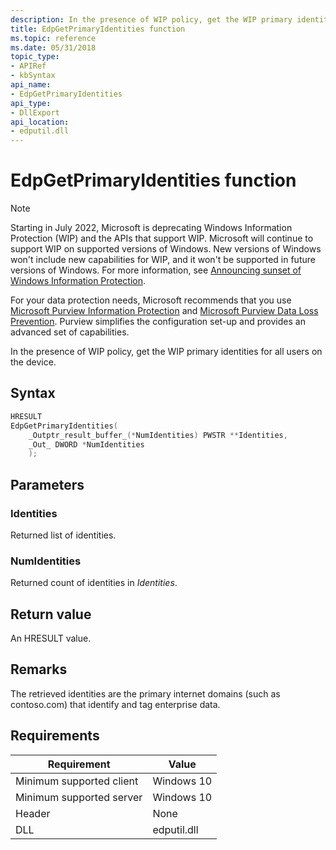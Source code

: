```yaml
---
description: In the presence of WIP policy, get the WIP primary identities for all users on the device.
title: EdpGetPrimaryIdentities function
ms.topic: reference
ms.date: 05/31/2018
topic_type: 
- APIRef
- kbSyntax
api_name: 
- EdpGetPrimaryIdentities
api_type: 
- DllExport
api_location: 
- edputil.dll
---
```


# EdpGetPrimaryIdentities function

> [!NOTE]
> Starting in July 2022, Microsoft is deprecating Windows Information Protection (WIP) and the APIs that support WIP. Microsoft will continue to support WIP on supported versions of Windows. New versions of Windows won't include new capabilities for WIP, and it won't be supported in future versions of Windows. For more information, see [Announcing sunset of Windows Information Protection](https://techcommunity.microsoft.com/t5/windows-it-pro-blog/announcing-the-sunset-of-windows-information-protection-wip/ba-p/3579282).
>
> For your data protection needs, Microsoft recommends that you use [Microsoft Purview Information Protection](/microsoft-365/compliance/information-protection) and [Microsoft Purview Data Loss Prevention](/microsoft-365/compliance/dlp-learn-about-dlp). Purview simplifies the configuration set-up and provides an advanced set of capabilities.


In the presence of WIP policy, get the WIP primary identities for all users on the device. 

## Syntax


```C++
HRESULT
EdpGetPrimaryIdentities(
    _Outptr_result_buffer_(*NumIdentities) PWSTR **Identities,
    _Out_ DWORD *NumIdentities
    );
```



## Parameters

### Identities 

Returned list of identities.

### NumIdentities

Returned count of identities in *Identities*.


## Return value

An HRESULT value.

## Remarks

The retrieved identities are the primary internet domains (such as contoso.com) that identify and tag enterprise data.

## Requirements

| Requirement | Value |
|-------------------------------------|-----------------------------------------|
| Minimum supported client | Windows 10                          |
| Minimum supported server | Windows 10                                |
| Header                   | None  |
| DLL                      | edputil.dll ||



 

 




